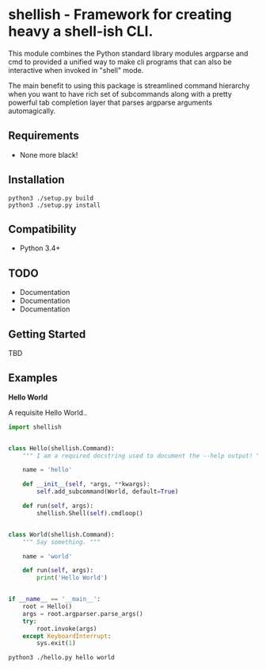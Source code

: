 shellish - Framework for creating heavy a shell-ish CLI.
===========

This module combines the Python standard library modules argparse and cmd
to provided a unified way to make cli programs that can also be interactive
when invoked in "shell" mode.

The main benefit to using this package is streamlined command hierarchy when
you want to have rich set of subcommands along with a pretty powerful tab
completion layer that parses argparse arguments automagically.

Requirements
--------

* None more black!


Installation
--------

    python3 ./setup.py build
    python3 ./setup.py install


Compatibility
--------

* Python 3.4+


TODO
--------

* Documentation
* Documentation
* Documentation


Getting Started
--------

TBD


Examples
--------

**Hello World**

A requisite Hello World..

```python
import shellish


class Hello(shellish.Command):
    """ I am a required docstring used to document the --help output! """

    name = 'hello'

    def __init__(self, *args, **kwargs):
        self.add_subcommand(World, default=True)

    def run(self, args):
        shellish.Shell(self).cmdloop()


class World(shellish.Command):
    """ Say something. """

    name = 'world'

    def run(self, args):
        print('Hello World')


if __name__ == '__main__':
    root = Hello()
    args = root.argparser.parse_args()
    try:
        root.invoke(args)
    except KeyboardInterrupt:
        sys.exit(1)
```

```bash
python3 ./hello.py hello world
```
